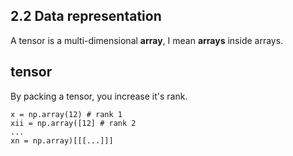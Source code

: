## 2.2 Data representation
A tensor is a multi-dimensional **array**, I mean  **arrays** inside arrays.

## tensor

By packing a tensor, you increase it's rank.

```
x = np.array(12) # rank 1
xii = np.array([12] # rank 2
...
xn = np.array)[[[...]]]
```
